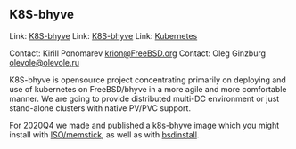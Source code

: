 ## K8S-bhyve ##

Link:	 [K8S-bhyve](https://k8s-bhyve.convectix.com)
Link:	 [K8S-bhyve](https://github.com/k8s-bhyve)
Link:	 [Kubernetes](https://kubernetes.io/)

Contact: Kirill Ponomarev <krion@FreeBSD.org>
Contact: Oleg Ginzburg <olevole@olevole.ru>

K8S-bhyve is opensource project concentrating primarily on deploying and use
of kubernetes on FreeBSD/bhyve in a more agile and more comfortable manner.
We are going to provide distributed multi-DC environment or just stand-alone
clusters with native PV/PVC support.

For 2020Q4 we made and published a k8s-bhyve image which
you might install with [ISO/memstick](https://k8s-bhyve.convectix.com/kbhyve-latest.iso),
as well as with [bsdinstall](http://k8s.bsdstore.ru/auto).
